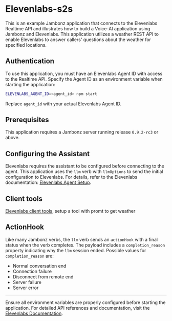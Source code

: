 # Elevenlabs-s2s

This is an example Jambonz application that connects to the Elevenlabs Realtime API and illustrates how to build a Voice-AI application using Jambonz and Elevenlabs. This application utilizes a weather REST API to enable Elevenlabs to answer callers' questions about the weather for specified locations.

## Authentication
To use this application, you must have an Elevenlabs Agent ID with access to the Realtime API. Specify the Agent ID as an environment variable when starting the application:

```bash
ELEVENLABS_AGENT_ID=<agent_id> npm start
```
Replace `agent_id` with your actual Elevenlabs Agent ID.

## Prerequisites
This application requires a Jambonz server running release `0.9.2-rc3` or above.

## Configuring the Assistant
Elevenlabs requires the assistant to be configured before connecting to the agent. This application uses the `llm` verb with `llmOptions` to send the initial configuration to Elevenlabs. For details, refer to the Elevenlabs documentation: [Elevenlabs Agent Setup](https://elevenlabs.io/docs/conversational-ai/docs/agent-setup).

## Client tools
[Elevenlabs client tools](https://elevenlabs.io/docs/conversational-ai/customization/client-tools), setup a tool with promt to get weather

## ActionHook
Like many Jambonz verbs, the `llm` verb sends an `actionHook` with a final status when the verb completes. The payload includes a `completion_reason` property indicating why the `llm` session ended. Possible values for `completion_reason` are:

- Normal conversation end
- Connection failure
- Disconnect from remote end
- Server failure
- Server error

---

Ensure all environment variables are properly configured before starting the application. For detailed API references and documentation, visit the [Elevenlabs Documentation](https://elevenlabs.io/docs/conversational-ai/api-reference/conversational-ai/websocket).

